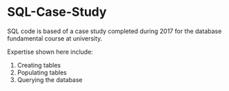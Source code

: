# SQL-Case-Study

SQL code is based of a case study completed during 2017 for the database fundamental course at university.

Expertise shown here include:
1. Creating tables
2. Populating tables
3. Querying the database
